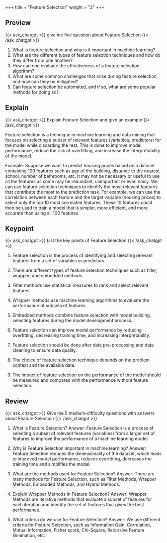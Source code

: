 +++
title = "Feature Selection"
weight = "2"
+++
## Preview
{{< ask_chatgpt >}}
give me five question about Feature Selection
{{< /ask_chatgpt >}}

1. What is feature selection and why is it important in machine learning?
2. What are the different types of feature selection techniques and how do they differ from one another?
3. How can one evaluate the effectiveness of a feature selection algorithm?
4. What are some common challenges that arise during feature selection, and how can they be mitigated?
5. Can feature selection be automated, and if so, what are some popular methods for doing so?   

## Explain
{{< ask_chatgpt >}}
Explain Feature Selection and give an example
{{< /ask_chatgpt >}}

Feature selection is a technique in machine learning and data mining that focuses on selecting a subset of relevant features (variables, predictors) for the model while discarding the rest. This is done to improve model performance, reduce the risk of overfitting, and increase the interpretability of the model.

Example: Suppose we want to predict housing prices based on a dataset containing 100 features such as age of the building, distance to the nearest school, number of bathrooms, etc. It may not be necessary or useful to use all the features as some may be redundant, unimportant or even noisy. We can use feature selection techniques to identify the most relevant features that contribute the most to the prediction task. For example, we can use the correlation between each feature and the target variable (housing prices) to select only the top 10 most correlated features. These 10 features could then be used to train a model that is simpler, more efficient, and more accurate than using all 100 features.   

## Keypoint
{{< ask_chatgpt >}}
List the key points of Feature Selection
{{< /ask_chatgpt >}}

1. Feature selection is the process of identifying and selecting relevant features from a set of variables or predictors.

2. There are different types of feature selection techniques such as filter, wrapper, and embedded methods.

3. Filter methods use statistical measures to rank and select relevant features.

4. Wrapper methods use machine learning algorithms to evaluate the performance of subsets of features.

5. Embedded methods combine feature selection with model building, selecting features during the model development process.

6. Feature selection can improve model performance by reducing overfitting, decreasing training time, and increasing interpretability.

7. Feature selection should be done after data pre-processing and data cleaning to ensure data quality.

8. The choice of feature selection technique depends on the problem context and the available data.

9. The impact of feature selection on the performance of the model should be measured and compared with the performance without feature selection.   

## Review
{{< ask_chatgpt >}}
Give me 5 medium-difficulty questions with answers about Feature Selection
{{< /ask_chatgpt >}}

1. What is Feature Selection?
Answer: Feature Selection is a process of selecting a subset of relevant features (variables) from a larger set of features to improve the performance of a machine learning model.

2. Why is Feature Selection important in machine learning?
Answer: Feature Selection reduces the dimensionality of the dataset, which leads to improved model performance, reduces overfitting, decreases the training time and simplifies the model.

3. What are the methods used for Feature Selection?
Answer: There are many methods for Feature Selection, such as Filter Methods, Wrapper Methods, Embedded Methods, and Hybrid Methods.

4. Explain Wrapper Methods in Feature Selection?
Answer: Wrapper Methods are iterative methods that evaluate a subset of features for each iteration and identify the set of features that gives the best performance.

5. What criteria do we use for Feature Selection?
Answer: We use different criteria for Feature Selection, such as Information Gain, Correlation, Mutual Information, Fisher score, Chi-Square, Recursive Feature Elimination, etc.   

